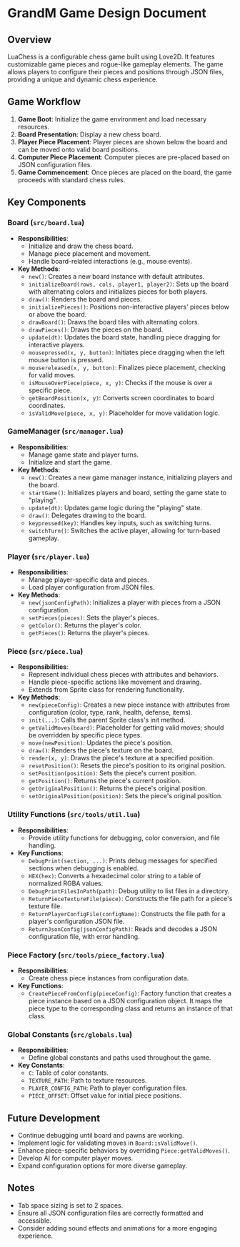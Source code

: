 # GrandM Game Design Document

## Overview
LuaChess is a configurable chess game built using Love2D. It features customizable game pieces and rogue-like gameplay elements. The game allows players to configure their pieces and positions through JSON files, providing a unique and dynamic chess experience.

## Game Workflow
1. **Game Boot**: Initialize the game environment and load necessary resources.
2. **Board Presentation**: Display a new chess board.
3. **Player Piece Placement**: Player pieces are shown below the board and can be moved onto valid board positions.
4. **Computer Piece Placement**: Computer pieces are pre-placed based on JSON configuration files.
5. **Game Commencement**: Once pieces are placed on the board, the game proceeds with standard chess rules.

## Key Components

### **Board (`src/board.lua`)**
- **Responsibilities**:
  - Initialize and draw the chess board.
  - Manage piece placement and movement.
  - Handle board-related interactions (e.g., mouse events).
- **Key Methods**:
  - `new()`: Creates a new board instance with default attributes.
  - `initializeBoard(rows, cols, player1, player2)`: Sets up the board with alternating colors and initializes pieces for both players.
  - `draw()`: Renders the board and pieces.
  - `initializePieces()`: Positions non-interactive players' pieces below or above the board.
  - `drawBoard()`: Draws the board tiles with alternating colors.
  - `drawPieces()`: Draws the pieces on the board.
  - `update(dt)`: Updates the board state, handling piece dragging for interactive players.
  - `mousepressed(x, y, button)`: Initiates piece dragging when the left mouse button is pressed.
  - `mousereleased(x, y, button)`: Finalizes piece placement, checking for valid moves.
  - `isMouseOverPiece(piece, x, y)`: Checks if the mouse is over a specific piece.
  - `getBoardPosition(x, y)`: Converts screen coordinates to board coordinates.
  - `isValidMove(piece, x, y)`: Placeholder for move validation logic.

### **GameManager (`src/manager.lua`)**
- **Responsibilities**:
  - Manage game state and player turns.
  - Initialize and start the game.
- **Key Methods**:
  - `new()`: Creates a new game manager instance, initializing players and the board.
  - `startGame()`: Initializes players and board, setting the game state to "playing".
  - `update(dt)`: Updates game logic during the "playing" state.
  - `draw()`: Delegates drawing to the board.
  - `keypressed(key)`: Handles key inputs, such as switching turns.
  - `switchTurn()`: Switches the active player, allowing for turn-based gameplay.

### **Player (`src/player.lua`)**
- **Responsibilities**:
  - Manage player-specific data and pieces.
  - Load player configuration from JSON files.
- **Key Methods**:
  - `new(jsonConfigPath)`: Initializes a player with pieces from a JSON configuration.
  - `setPieces(pieces)`: Sets the player's pieces.
  - `getColor()`: Returns the player's color.
  - `getPieces()`: Returns the player's pieces.

### **Piece (`src/piece.lua`)**
- **Responsibilities**:
  - Represent individual chess pieces with attributes and behaviors.
  - Handle piece-specific actions like movement and drawing.
  - Extends from Sprite class for rendering functionality.
- **Key Methods**:
  - `new(pieceConfig)`: Creates a new piece instance with attributes from configuration (color, type, rank, health, defense, items).
  - `init(...)`: Calls the parent Sprite class's init method.
  - `getValidMoves(board)`: Placeholder for getting valid moves; should be overridden by specific piece types.
  - `move(newPosition)`: Updates the piece's position.
  - `draw()`: Renders the piece's texture on the board.
  - `render(x, y)`: Draws the piece's texture at a specified position.
  - `resetPosition()`: Resets the piece's position to its original position.
  - `setPosition(position)`: Sets the piece's current position.
  - `getPosition()`: Returns the piece's current position.
  - `getOriginalPosition()`: Returns the piece's original position.
  - `setOriginalPosition(position)`: Sets the piece's original position.

### **Utility Functions (`src/tools/util.lua`)**
- **Responsibilities**:
  - Provide utility functions for debugging, color conversion, and file handling.
- **Key Functions**:
  - `DebugPrint(section, ...)`: Prints debug messages for specified sections when debugging is enabled.
  - `HEX(hex)`: Converts a hexadecimal color string to a table of normalized RGBA values.
  - `DebugPrintFilesInPath(path)`: Debug utility to list files in a directory.
  - `ReturnPieceTextureFile(piece)`: Constructs the file path for a piece's texture file.
  - `ReturnPlayerConfigFile(configName)`: Constructs the file path for a player's configuration JSON file.
  - `ReturnJsonConfig(jsonConfigPath)`: Reads and decodes a JSON configuration file, with error handling.

### **Piece Factory (`src/tools/piece_factory.lua`)**
- **Responsibilities**:
  - Create chess piece instances from configuration data.
- **Key Functions**:
  - `CreatePieceFromConfig(pieceConfig)`: Factory function that creates a piece instance based on a JSON configuration object. It maps the piece type to the corresponding class and returns an instance of that class.

### **Global Constants (`src/globals.lua`)**
- **Responsibilities**:
  - Define global constants and paths used throughout the game.
- **Key Constants**:
  - `C`: Table of color constants.
  - `TEXTURE_PATH`: Path to texture resources.
  - `PLAYER_CONFIG_PATH`: Path to player configuration files.
  - `PIECE_OFFSET`: Offset value for initial piece positions.

## Future Development
- Continue debugging until board and pawns are working.
- Implement logic for validating moves in `Board:isValidMove()`.
- Enhance piece-specific behaviors by overriding `Piece:getValidMoves()`.
- Develop AI for computer player moves.
- Expand configuration options for more diverse gameplay.

## Notes
- Tab space sizing is set to 2 spaces.
- Ensure all JSON configuration files are correctly formatted and accessible.
- Consider adding sound effects and animations for a more engaging experience.